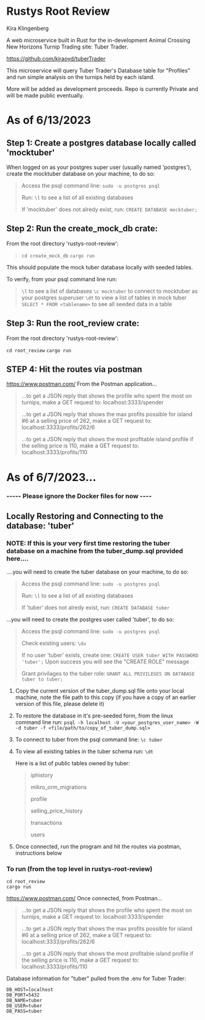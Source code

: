 # Rustys Root Review
Kira Klingenberg

A web microservice built in Rust for the in-development Animal Crossing New Horizons Turnip Trading site: Tuber Trader. 

https://github.com/kiraoyd/tuberTrader

This microservice will query Tuber Trader's Database table for "Profiles" and run simple analysis on the turnips held by each island. 

More will be added as development proceeds. Repo is currently Private and will be made public eventually.


# As of 6/13/2023

## Step 1: Create a postgres database locally called 'mocktuber'

When logged on as your postgres super user (usually named 'postgres'), create the mocktuber database on your machine, to do so:
> Access the psql command line: ```sudo -u postgres psql```
>
> Run: ```\l``` to see a list of all existing databases
>
> If 'mocktuber' does not alredy exist, run: ```CREATE DATABASE mocktuber;```
> 

## Step 2: Run the create_mock_db crate:

From the root directory 'rustys-root-review':

> ```cd create_mock_db```
> ```cargo run```

This should populate the mock tuber database locally with seeded tables.

To verify, from your psql command line run: 

>```\l``` to see a list of databases
> ```\c mocktuber``` to connect to mocktuber as your postgres superuser
>```\dt``` to view a list of tables in mock tuber
> ```SELECT * FROM <tablename>``` to see all seeded data in a table
> 

## Step 3: Run the root_review crate:

From the root directory 'rustys-root-review':

```cd root_review```
```cargo run```

## STEP 4: Hit the routes via postman

https://www.postman.com/
From the Postman application...

>...to get a JSON reply that shows the profile who spent the most on turnips, make a GET request to: localhost:3333/spender
>
>...to get a JSON reply that shows the max profits possible for island #6 at a selling price of 262, make a GET request to: localhost:3333/profits/262/6
>
>...to get a JSON reply that shows the most profitable island profile if the selling price is 110, make a GET request to: localhost:3333/profits/110


# As of 6/7/2023...

### ----- Please ignore the Docker files for now ----

## Locally Restoring and Connecting to the database: 'tuber'

### NOTE: If this is your very first time restoring the tuber database on a machine from the tuber_dump.sql provided here....
 
....you will need to create the tuber database on your machine, to do so:
> Access the psql command line: ```sudo -u postgres psql```
> 
> Run: ```\l``` to see a list of all existing databases
> 
> If 'tuber' does not alredy exist, run: ```CREATE DATABASE tuber```
> 
 ...you will need to create the postgres user called 'tuber', to do so:

> Access the psql command line: ```sudo -u postgres psql```
> 
> Check existing users: ```\du```
> 
> If no user 'tuber' exists, create one: ```CREATE USER tuber WITH PASSWORD 'tuber';``` Upon success you will see the "CREATE ROLE" message
> 
> Grant privilages to the tuber role: ```GRANT ALL PRIVILEGES ON DATABASE tuber to tuber;```

1. Copy the current version of the tuber_dump.sql file onto your local machine, note the file path to this copy (if you have a copy of an earlier version of this file, please delete it)
2. To restore the database in it's pre-seeded form, from the linux command line run: ```psql -h localhost -U <your_postgres_user_name> -W -d tuber -f <file/path/to/copy_of_tuber_dump.sql>```
3. To connect to tuber from the psql command line: ```\c tuber```
4. To view all existing tables in the tuber schema run: ```\dt```

    Here is a list of public tables owned by tuber:
    
    >iphistory
    > 
    >mikro_orm_migrations
    > 
    >profile
    > 
    >selling_price_history
    > 
    >transactions
    > 
    >users

5. Once connected, run the program and hit the routes via postman, instructions below

### To run (from the top level in rustys-root-review)

```agsl
cd root_review
cargo run
```

https://www.postman.com/
Once connected, from Postman...

>...to get a JSON reply that shows the profile who spent the most on turnips, make a GET request to: localhost:3333/spender
>
>...to get a JSON reply that shows the max profits possible for island #6 at a selling price of 262, make a GET request to: localhost:3333/profits/262/6
>
>...to get a JSON reply that shows the most profitable island profile if the selling price is 110, make a GET request to: localhost:3333/profits/110

Database information for "tuber" pulled from the .env for Tuber Trader:
```
DB_HOST=localhost
DB_PORT=5432
DB_NAME=tuber
DB_USER=tuber
DB_PASS=tuber
```
